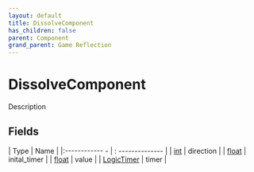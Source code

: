 ```yaml
---
layout: default
title: DissolveComponent
has_children: false
parent: Component
grand_parent: Game Reflection
---
```

# DissolveComponent
Description 

## Fields
| Type | Name |
|:------------ - | : -------------- |
| [int](game-reflection/enums/int.md) | direction |
| [float](game-reflection/components/float.md) | inital_timer |
| [float](game-reflection/components/float.md) | value |
| [LogicTimer](game-reflection/classes/logic_timer.md) | timer |
